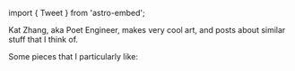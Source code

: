 import { Tweet } from 'astro-embed';
<script src="https://platform.twitter.com/widgets.js"></script>

Kat Zhang, aka Poet Engineer, makes very cool art, and posts about similar stuff that I think of. 

Some pieces that I particularly like:

<Tweet id="https://x.com/poetengineer__/status/1843183097975881889" />
